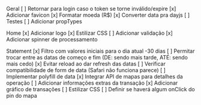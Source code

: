 Geral
[ ] Retornar para login caso o token se torne inválido/expire
[x] Adicionar favicon
[x] Formatar moeda (R\$)
[x] Converter data pra dayjs
[ ] Testes
[ ] Adicionar propTypes

Home
[x] Adicionar logo
[x] Estilizar CSS
[ ] Adicionar validação
[x] Adicionar spinner de processamento

Statement
[x] Filtro com valores iniciais para o dia atual -30 dias
[ ] Permitar trocar entre as datas de começo e fim (DE: sendo mais tarde, ATÉ: sendo mais cedo)
[x] Evitar reload ao dar refresh das datas
[ ] Verificar compatibilidade de form de data (Safari não funciona parece)
[ ] Implementar polyfill de data
[x] Integrar API de mapas para detalhes da operação
[ ] Adicionar informações extras da transação
[x] Adicionar gráfico de transações
[ ] Estilizar CSS
[ ] Definir se haverá algum onClick do pin do mapa
